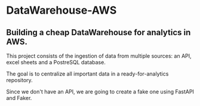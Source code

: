 # DataWarehouse-AWS

## Building a cheap DataWarehouse for analytics in AWS.

This project consists of the ingestion of data from multiple sources: an API, excel sheets and a PostreSQL database.

The goal is to centralize all important data in a ready-for-analytics repository.


Since we don't have an API, we are going to create a fake one using FastAPI and Faker.
